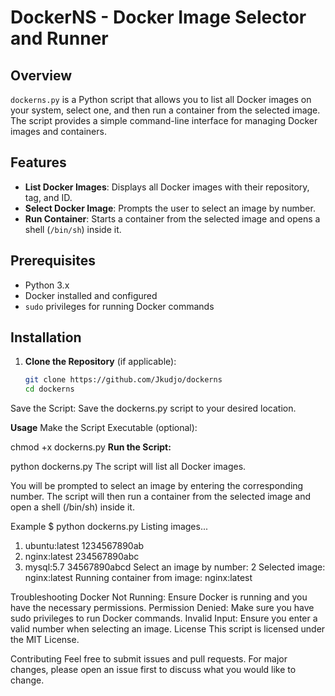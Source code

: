 # DockerNS - Docker Image Selector and Runner

## Overview

`dockerns.py` is a Python script that allows you to list all Docker images on your system, select one, and then run a container from the selected image. The script provides a simple command-line interface for managing Docker images and containers.

## Features

- **List Docker Images**: Displays all Docker images with their repository, tag, and ID.
- **Select Docker Image**: Prompts the user to select an image by number.
- **Run Container**: Starts a container from the selected image and opens a shell (`/bin/sh`) inside it.

## Prerequisites

- Python 3.x
- Docker installed and configured
- `sudo` privileges for running Docker commands

## Installation

1. **Clone the Repository** (if applicable):
   ```sh
   git clone https://github.com/Jkudjo/dockerns
   cd dockerns

Save the Script: Save the dockerns.py script to your desired location.

**Usage**
Make the Script Executable (optional):


chmod +x dockerns.py
**Run the Script:**

python dockerns.py
The script will list all Docker images.

You will be prompted to select an image by entering the corresponding number.
The script will then run a container from the selected image and open a shell (/bin/sh) inside it.


Example
$ python dockerns.py
Listing images...
1. ubuntu:latest 1234567890ab
2. nginx:latest 234567890abc
3. mysql:5.7 34567890abcd
Select an image by number: 2
Selected image: nginx:latest
Running container from image: nginx:latest


Troubleshooting
Docker Not Running: Ensure Docker is running and you have the necessary permissions.
Permission Denied: Make sure you have sudo privileges to run Docker commands.
Invalid Input: Ensure you enter a valid number when selecting an image.
License
This script is licensed under the MIT License.

Contributing
Feel free to submit issues and pull requests. For major changes, please open an issue first to discuss what you would like to change.
